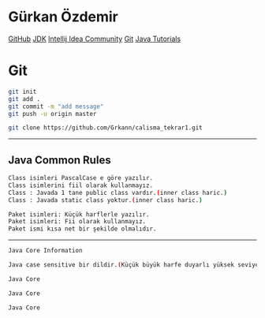 # Gürkan Özdemir
[GitHub](https://github.com/Grkann/calisma_tekrar1.git)
[JDK](https://www.oracle.com/java/technologies/downloads/#jdk24-windows)
[Intellij Idea Community](https://www.jetbrains.com/idea/download/?section=windows)
[Git](https://git-scm.com/downloads/win)
[Java Tutorials](https://www.w3schools.com/java/default.asp)

# Git
```sh
git init
git add .
git commit -m "add message"
git push -u origin master

git clone https://github.com/Grkann/calisma_tekrar1.git
```

---
## Java Common Rules
```sh
Class isimleri PascalCase e göre yazılır.
Class isimlerini fiil olarak kullanmayız.
Class : Javada 1 tane public class vardır.(inner class haric.)
Class : Javada static class yoktur.(inner class haric.)

Paket isimleri: Küçük harflerle yazılır.
Paket isimleri: Fii olarak kullanmayız.
Paket ismi kısa net bir şekilde olmalıdır.
```
---





```sh
Java Core Information

Java case sensitive bir dildir.(Küçük büyük harfe duyarlı yüksek seviye bir dildir.)

```
```sh
Java Core
```
```sh
Java Core
```
```sh
Java Core
```

